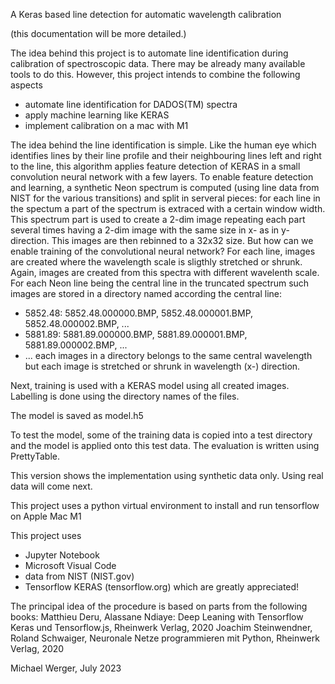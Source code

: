 A Keras based line detection for automatic wavelength calibration

(this documentation will be more detailed.)

The idea behind this project is to automate line identification during 
calibration of spectroscopic data.
There may be already many available tools to do this. However, this 
project intends to combine the following aspects
* automate line identification for DADOS(TM) spectra
* apply machine learning like KERAS
* implement calibration on a mac with M1

The idea behind the line identification is simple. Like the human
eye which identifies lines by their line profile and their 
neighbouring lines left and right to the line, this algorithm 
applies feature detection of KERAS in a small convolution neural
network with a few layers.
To enable feature detection and learning, a synthetic Neon spectrum
is computed (using line data from NIST for the various transitions)
and split in serveral pieces: for each line in the spectum a part 
of the spectrum is extraced with a certain window width. This spectrum
part is used to create a 2-dim image repeating each part several times
having a 2-dim image with the same size in x- as in y-direction.
This images are then rebinned to a 32x32 size.
But how can we enable training of the convolutional neural network?
For each line, images are created where the wavelength scale is sligthly
stretched or shrunk. Again, images are created from this spectra with
different wavelenth scale. For each Neon line being the central line 
in the truncated spectrum such images are stored in a directory named 
according the central line:
* 5852.48: 5852.48.000000.BMP, 5852.48.000001.BMP, 5852.48.000002.BMP, ...
* 5881.89: 5881.89.000000.BMP, 5881.89.000001.BMP, 5881.89.000002.BMP, ...
* ...
each images in a directory belongs to the same central wavelength but each
image is stretched or shrunk in wavelength (x-) direction.

Next, training is used with a KERAS model using all created images. 
Labelling is done using the directory names of the files.

The model is saved as model.h5

To test the model, some of the training data is copied into a test
directory and the model is applied onto this test data. The 
evaluation is written using PrettyTable.

This version shows the implementation using synthetic data only. Using
real data will come next.

This project uses a python virtual environment to install and run 
tensorflow on Apple Mac M1

This project uses
* Jupyter Notebook
* Microsoft Visual Code
* data from NIST (NIST.gov)
* Tensorflow KERAS (tensorflow.org)
which are greatly appreciated!
  
The principal idea of the procedure is based on parts from the following 
books:
Matthieu Deru, Alassane Ndiaye: Deep Leaning with Tensorflow Keras und Tensorflow.js, Rheinwerk Verlag, 2020
Joachim Steinwendner, Roland Schwaiger, Neuronale Netze programmieren mit Python, Rheinwerk Verlag, 2020

Michael Werger, July 2023